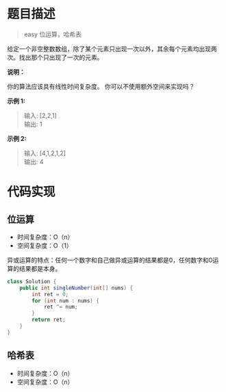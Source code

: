 # 题目描述

> easy 位运算，哈希表

给定一个非空整数数组，除了某个元素只出现一次以外，其余每个元素均出现两次。找出那个只出现了一次的元素。

**说明：**

你的算法应该具有线性时间复杂度。 你可以不使用额外空间来实现吗？

**示例 1:**

> 输入: [2,2,1]  
输出: 1

**示例 2:**

> 输入: [4,1,2,1,2]  
输出: 4

# 代码实现

## 位运算

- 时间复杂度：O（n）
- 空间复杂度：O（1）

异或运算的特点：任何一个数字和自己做异或运算的结果都是0，任何数字和0运算的结果都是本身。

```Java
class Solution {
    public int singleNumber(int[] nums) {
        int ret = 0;
        for (int num : nums) {
            ret ^= num;
        }
        return ret;
    }
}
```

## 哈希表

- 时间复杂度：O（n）
- 空间复杂度：O（n）




